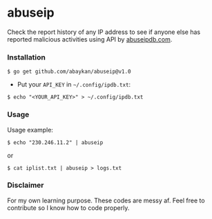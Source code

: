 # abuseip
Check the report history of any IP address to see if anyone else has reported malicious activities using API by [abuseipdb.com](https://www.abuseipdb.com/).

### Installation
```
$ go get github.com/abaykan/abuseip@v1.0
```
- Put your `API_KEY` in `~/.config/ipdb.txt`:
```
$ echo "<YOUR_API_KEY>" > ~/.config/ipdb.txt
```

### Usage
Usage example:
```
$ echo "230.246.11.2" | abuseip
```
or
```
$ cat iplist.txt | abuseip > logs.txt
```

### Disclaimer
For my own learning purpose. These codes are messy af. Feel free to contribute so I know how to code properly.
